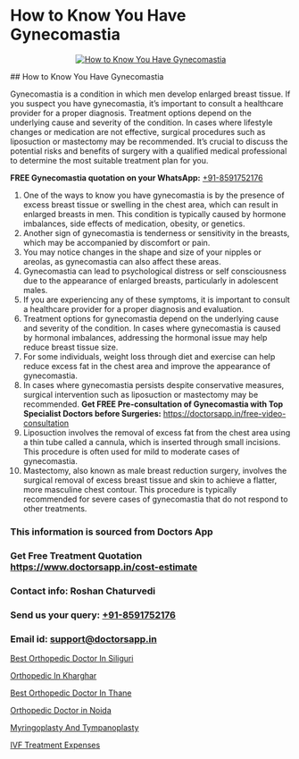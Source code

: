 # How to Know You Have Gynecomastia

<p align="center">
  <a href="null">
    <img src="null" alt="How to Know You Have Gynecomastia">
  </a>
</p>
## How to Know You Have Gynecomastia

Gynecomastia is a condition in which men develop enlarged breast tissue. If you suspect you have gynecomastia, it’s important to consult a healthcare provider for a proper diagnosis. Treatment options depend on the underlying cause and severity of the condition. In cases where lifestyle changes or medication are not effective, surgical procedures such as liposuction or mastectomy may be recommended. It’s crucial to discuss the potential risks and benefits of surgery with a qualified medical professional to determine the most suitable treatment plan for you.

**FREE Gynecomastia quotation on your WhatsApp:**  [+91-8591752176](https://api.whatsapp.com/send?phone=8591752176)

1) One of the ways to know you have gynecomastia is by the presence of excess breast tissue or swelling in the chest area, which can result in enlarged breasts in men. This condition is typically caused by hormone imbalances, side effects of medication, obesity, or genetics.
2) Another sign of gynecomastia is tenderness or sensitivity in the breasts, which may be accompanied by discomfort or pain.
3) You may notice changes in the shape and size of your nipples or areolas, as gynecomastia can also affect these areas.
4) Gynecomastia can lead to psychological distress or self consciousness due to the appearance of enlarged breasts, particularly in adolescent males.
5) If you are experiencing any of these symptoms, it is important to consult a healthcare provider for a proper diagnosis and evaluation.
6) Treatment options for gynecomastia depend on the underlying cause and severity of the condition. In cases where gynecomastia is caused by hormonal imbalances, addressing the hormonal issue may help reduce breast tissue size.
7) For some individuals, weight loss through diet and exercise can help reduce excess fat in the chest area and improve the appearance of gynecomastia.
8) In cases where gynecomastia persists despite conservative measures, surgical intervention such as liposuction or mastectomy may be recommended.
**Get FREE Pre-consultation of Gynecomastia with Top Specialist Doctors before Surgeries:** https://doctorsapp.in/free-video-consultation
9) Liposuction involves the removal of excess fat from the chest area using a thin tube called a cannula, which is inserted through small incisions. This procedure is often used for mild to moderate cases of gynecomastia.
10) Mastectomy, also known as male breast reduction surgery, involves the surgical removal of excess breast tissue and skin to achieve a flatter, more masculine chest contour. This procedure is typically recommended for severe cases of gynecomastia that do not respond to other treatments.

### This information is sourced from Doctors App 
### Get Free Treatment Quotation https://www.doctorsapp.in/cost-estimate
### Contact info: Roshan Chaturvedi 
### Send us your query: [+91-8591752176](https://api.whatsapp.com/send?phone=8591752176) 
### Email id: support@doctorsapp.in

[Best Orthopedic Doctor In Siliguri](https://www.linkedin.com/pulse/best-orthopedic-doctor-siliguri-doctorsapp-khulna-xunte/?lipi=urn%3Ali%3Apage%3Ad_flagship3_publishing_published%3B6s0HL1EnS62Kk1Ppug3b7A%3D%3D)

[Orthopedic In Kharghar](https://www.linkedin.com/pulse/orthopedic-kharghar-doctorsapp-rajshahi-zukve?trackingId=sgjMxPLQTsClxBsHX4OK8A%3D%3D&lipi=urn%3Ali%3Apage%3Ad_flagship3_company_admin%3BtGKQvLKET%2FOkWlJl4W0MBA%3D%3D)

[Best Orthopedic Doctor In Thane](https://medium.com/@manish632504/best-orthopedic-doctor-in-thane-3e593a4791f9)

[Orthopedic Doctor in Noida](https://medium.com/@manish632504/orthopedic-doctor-in-noida-f103d03d5fbc)

[Myringoplasty And Tympanoplasty](https://doctors-apps.github.io/doctorsapp/myringoplasty-and-tympanoplasty)

[IVF Treatment Expenses](https://doctors-apps.github.io/doctorsapp/ivf-treatment-expenses)

